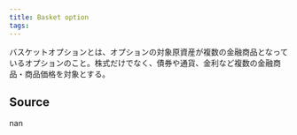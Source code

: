 ```yaml
---
title: Basket option
tags: 
---
```


バスケットオプションとは、オプションの対象原資産が複数の金融商品となっているオプションのこと。株式だけでなく、債券や通貨、金利など複数の金融商品・商品価格を対象とする。

## Source
nan